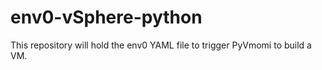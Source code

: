 # env0-vSphere-python

This repository will hold the env0 YAML file to trigger PyVmomi to build a VM. 
